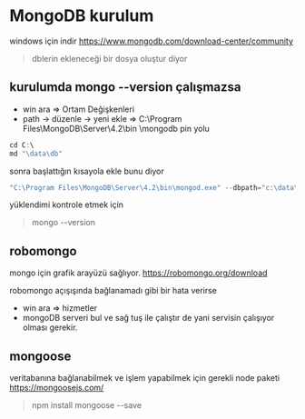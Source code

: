 # MongoDB kurulum
windows için indir
https://www.mongodb.com/download-center/community

> dblerin ekleneceği bir dosya oluştur diyor

## kurulumda mongo --version çalışmazsa
- win ara => Ortam Değişkenleri
- path -> düzenle
-> yeni ekle => C:\Program Files\MongoDB\Server\4.2\bin \\mongodb pin yolu

```javascript
cd C:\
md "\data\db"
```
sonra başlattığın kısayola ekle bunu diyor
```javascript
"C:\Program Files\MongoDB\Server\4.2\bin\mongod.exe" --dbpath="c:\data\db"
```

yüklendimi kontrole etmek için
> mongo --version

## robomongo
mongo için grafik arayüzü sağlıyor.
https://robomongo.org/download

robomongo açışışında bağlanamadı gibi bir hata verirse
* win ara => hizmetler
* mongoDB serveri bul ve sağ tuş ile çalıştır de yani servisin çalışıyor olması gerekir.

## mongoose
veritabanına bağlanabilmek ve işlem yapabilmek için gerekli node paketi
https://mongoosejs.com/

>npm install mongoose --save
